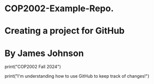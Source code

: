# COP2002-Example-Repo.
# Creating a project for GitHub
# By James Johnson

print("COP2002 Fall 2024")

print("I'm understanding how to use GitHub to keep track of changes!")
